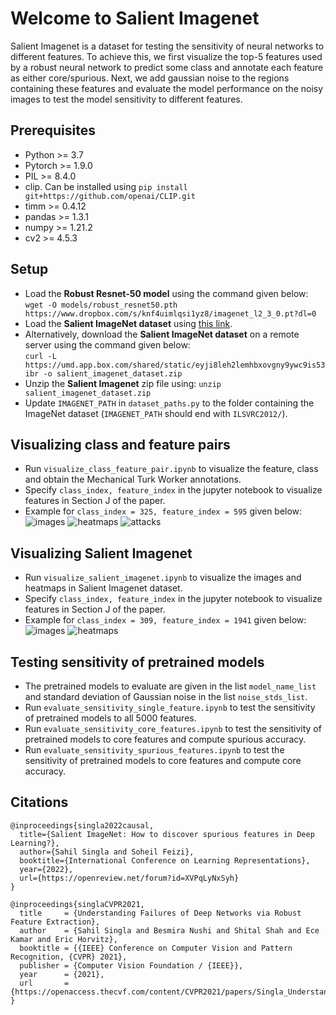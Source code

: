 # Welcome to Salient Imagenet


Salient Imagenet is a dataset for testing the sensitivity of neural networks to different features. To achieve this, we first visualize the top-5 features used by a robust neural network to predict some class and annotate each feature as either core/spurious. Next, we add gaussian noise to the regions containing these features and evaluate the model performance on the noisy images to test the model sensitivity to different features.

## Prerequisites

+ Python >= 3.7
+ Pytorch >= 1.9.0
+ PIL >= 8.4.0 
+ clip. Can be installed using ```pip install git+https://github.com/openai/CLIP.git``` 
+ timm >= 0.4.12
+ pandas >= 1.3.1
+ numpy >= 1.21.2
+ cv2 >= 4.5.3


## Setup

+ Load the **Robust Resnet-50 model** using the command given below:   
```wget -O models/robust_resnet50.pth  https://www.dropbox.com/s/knf4uimlqsi1yz8/imagenet_l2_3_0.pt?dl=0```
+ Load the **Salient ImageNet dataset** using [this link](https://umd.box.com/s/eyji8leh2lemhbxovgny9ywc9is53ibr). 
+ Alternatively, download the **Salient ImageNet dataset** on a remote server using the command given below:   
```curl -L https://umd.app.box.com/shared/static/eyji8leh2lemhbxovgny9ywc9is53ibr -o salient_imagenet_dataset.zip```
+ Unzip the **Salient Imagenet** zip file using: ```unzip salient_imagenet_dataset.zip```
+ Update ```IMAGENET_PATH``` in ```dataset_paths.py``` to the folder containing the ImageNet dataset (```IMAGENET_PATH``` should end with ```ILSVRC2012/```).

## Visualizing class and feature pairs

+ Run ```visualize_class_feature_pair.ipynb``` to visualize the feature, class and obtain the Mechanical Turk Worker annotations. 
+ Specify ```class_index, feature_index``` in the jupyter notebook to visualize features in Section J of the paper.
+ Example for ```class_index = 325, feature_index = 595``` given below:
![images](./demo_images/325_595_images.jpg)
![heatmaps](./demo_images/325_595_heatmaps.jpg)
![attacks](./demo_images/325_595_attacks.jpg)

## Visualizing Salient Imagenet

+ Run ```visualize_salient_imagenet.ipynb``` to visualize the images and heatmaps in Salient Imagenet dataset. 
+ Specify ```class_index, feature_index``` in the jupyter notebook to visualize features in Section J of the paper.
+ Example for ```class_index = 309, feature_index = 1941``` given below:
![images](./demo_images/309_1941_images.jpg)
![heatmaps](./demo_images/309_1941_heatmaps.jpg)

## Testing sensitivity of pretrained models

+ The pretrained models to evaluate are given in the list ```model_name_list``` and standard deviation of Gaussian noise in the list ```noise_stds_list```.
+ Run ```evaluate_sensitivity_single_feature.ipynb``` to test the sensitivity of pretrained models to all 5000 features. 
+ Run ```evaluate_sensitivity_core_features.ipynb``` to test the sensitivity of pretrained models to core features and compute spurious accuracy. 
+ Run ```evaluate_sensitivity_spurious_features.ipynb``` to test the sensitivity of pretrained models to core features and compute core accuracy. 


## Citations

```
@inproceedings{singla2022causal,
  title={Salient ImageNet: How to discover spurious features in Deep Learning?},
  author={Sahil Singla and Soheil Feizi},
  booktitle={International Conference on Learning Representations},
  year={2022},
  url={https://openreview.net/forum?id=XVPqLyNxSyh}
}

@inproceedings{singlaCVPR2021,
  title     = {Understanding Failures of Deep Networks via Robust Feature Extraction},
  author    = {Sahil Singla and Besmira Nushi and Shital Shah and Ece Kamar and Eric Horvitz},
  booktitle = {{IEEE} Conference on Computer Vision and Pattern Recognition, {CVPR} 2021},
  publisher = {Computer Vision Foundation / {IEEE}},
  year      = {2021},
  url       = {https://openaccess.thecvf.com/content/CVPR2021/papers/Singla_Understanding_Failures_of_Deep_Networks_via_Robust_Feature_Extraction_CVPR_2021_paper.pdf},
}

```
